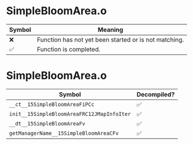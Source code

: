 # SimpleBloomArea.o
| Symbol | Meaning 
| ------------- | ------------- 
| :x: | Function has not yet been started or is not matching. 
| :white_check_mark: | Function is completed. 


# SimpleBloomArea.o
| Symbol | Decompiled? |
| ------------- | ------------- |
| `__ct__15SimpleBloomAreaFiPCc` | :white_check_mark: |
| `init__15SimpleBloomAreaFRC12JMapInfoIter` | :white_check_mark: |
| `__dt__15SimpleBloomAreaFv` | :white_check_mark: |
| `getManagerName__15SimpleBloomAreaCFv` | :white_check_mark: |
